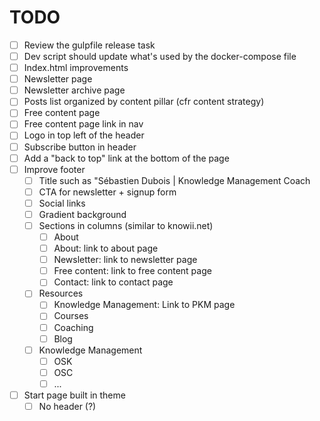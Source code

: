 # TODO
- [ ] Review the gulpfile release task
- [ ] Dev script should update what's used by the docker-compose file
- [ ] Index.html improvements
- [ ] Newsletter page
- [ ] Newsletter archive page
- [ ] Posts list organized by content pillar (cfr content strategy)
- [ ] Free content page
- [ ] Free content page link in nav
- [ ] Logo in top left of the header
- [ ] Subscribe button in header
- [ ] Add a "back to top" link at the bottom of the page
- [ ] Improve footer
    - [ ] Title such as "Sébastien Dubois | Knowledge Management Coach
    - [ ] CTA for newsletter + signup form
    - [ ] Social links
    - [ ] Gradient background
    - [ ] Sections in columns (similar to knowii.net)
        - [ ] About
        - [ ] About: link to about page
        - [ ] Newsletter: link to newsletter page
        - [ ] Free content: link to free content page
        - [ ] Contact: link to contact page
    - [ ] Resources
        - [ ] Knowledge Management: Link to PKM page
        - [ ] Courses
        - [ ] Coaching
        - [ ] Blog
    - [ ] Knowledge Management
        - [ ] OSK
        - [ ] OSC
        - [ ] ...
- [ ] Start page built in theme
    - [ ] No header (?)
